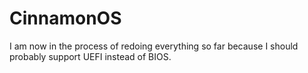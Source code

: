 # CinnamonOS
I am now in the process of redoing everything so far because I should probably support UEFI instead of BIOS.

